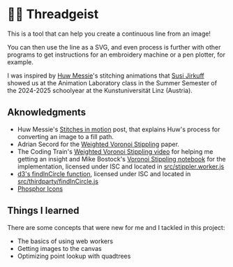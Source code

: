 # 🧵👻 Threadgeist

This is a tool that can help you create a continuous line from an image!

You can then use the line as a SVG, and even process is further with other programs to get instructions for an embroidery machine or a pen plotter, for example.

I was inspired by [Huw Messie](https://huwmessie.com/)'s stitching animations that [Susi Jirkuff](https://de.wikipedia.org/wiki/Susi_Jirkuff) showed us at the Animation Laboratory class in the Summer Semester of the 2024-2025 schoolyear at the Kunstuniversität Linz (Austria).

## Aknowledgments

- Huw Messie's [Stitches in motion](https://huwmessie.com/2019/12/17/stitches-in-motion/) post, that explains Huw's process for converting an image to a fill path.
- Adrian Secord for the [Weighted Voronoi Stippling](https://www.cs.ubc.ca/labs/imager/tr/2002/secord2002b/secord.2002b.pdf) paper.
- The Coding Train's [Weighted Voronoi Stippling video](https://youtu.be/Bxdt6T_1qgc) for helping me getting an insight and Mike Bostock's [Voronoi Stippling notebook](https://observablehq.com/@mbostock/voronoi-stippling) for the implementation, licensed under ISC and located in [src/stippler.worker.js](src/stippler.worker.js)
- [d3's findInCircle function](https://observablehq.com/@d3/quadtree-findincircle), licensed under ISC and located in [src/thirdparty/findInCircle.js](src/thirdparty/findInCircle.js)
- [Phosphor Icons](https://phosphoricons.com/)

## Things I learned

There are some concepts that were new for me and I tackled in this project:
 - The basics of using web workers
 - Getting images to the canvas
 - Optimizing point lookup with quadtrees

